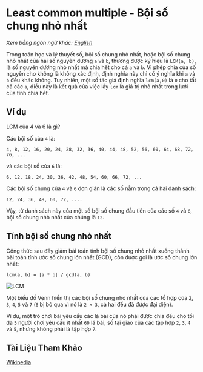 # Least common multiple - Bội số chung nhỏ nhất

_Xem bằng ngôn ngữ khác:_
[_English_](README.en-EN.md)

Trong toán học và lý thuyết số, bội số chung nhỏ nhất,
hoặc bội số chung nhỏ nhất của hai số nguyên dương `a` và `b`,
thường được ký hiệu là `LCM(a, b)`, là số nguyên dương nhỏ nhất
mà chia hết cho cả `a` và `b`. Vì phép chia của số nguyên cho không
là không xác định, định nghĩa này chỉ có ý nghĩa khi `a` và `b` đều
khác không. Tuy nhiên, một số tác giả định nghĩa `lcm(a,0)`
là `0` cho tất cả các `a`, điều này là kết quả của việc lấy
`lcm` là giá trị nhỏ nhất trong lưới của tính chia hết.

## Ví dụ

LCM của 4 và 6 là gì?

Các bội số của `4` là:

```
4, 8, 12, 16, 20, 24, 28, 32, 36, 40, 44, 48, 52, 56, 60, 64, 68, 72, 76, ...
```

và các bội số của `6` là:

```
6, 12, 18, 24, 30, 36, 42, 48, 54, 60, 66, 72, ...
```

Các bội số chung của `4` và `6` đơn giản là các số
nằm trong cả hai danh sách:

```
12, 24, 36, 48, 60, 72, ....
```

Vậy, từ danh sách này của một số bội số chung đầu tiên của
các số `4` và `6`, bội số chung nhỏ nhất của chúng là `12`.

## Tính bội số chung nhỏ nhất

Công thức sau đây giảm bài toán tính bội số chung nhỏ nhất
xuống thành bài toán tính ước số chung lớn nhất (GCD), còn được gọi là ước số chung lớn nhất:

```
lcm(a, b) = |a * b| / gcd(a, b)
```

![LCM](https://upload.wikimedia.org/wikipedia/commons/c/c9/Symmetrical_5-set_Venn_diagram_LCM_2_3_4_5_7.svg)

Một biểu đồ Venn hiển thị các bội số chung nhỏ nhất của
các tổ hợp của `2`, `3`, `4`, `5` và `7` (`6` bị bỏ qua vì
nó là `2 × 3`, cả hai đều đã được đại diện).

Ví dụ, một trò chơi bài yêu cầu các lá bài của nó
phải được chia đều cho tối đa `5` người chơi yêu cầu ít nhất `60`
lá bài, số tại giao của các tập hợp `2`, `3`, `4`
và `5`, nhưng không phải là tập hợp `7`.

## Tài Liệu Tham Khảo

[Wikipedia](https://en.wikipedia.org/wiki/Least_common_multiple)
